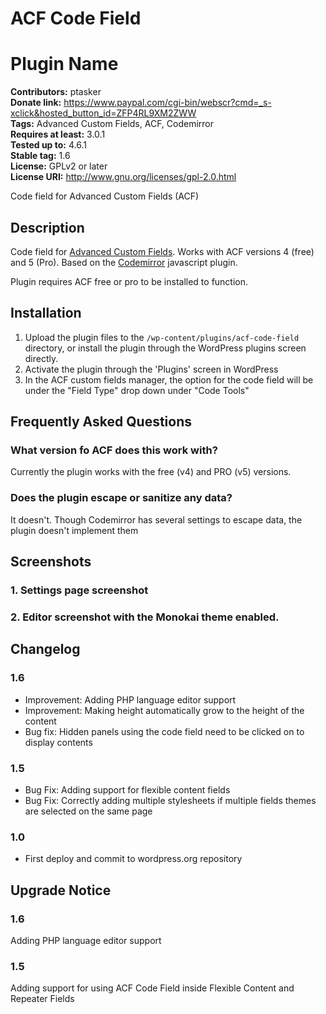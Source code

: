 # ACF Code Field 

# Plugin Name 
**Contributors:** ptasker  
**Donate link:** https://www.paypal.com/cgi-bin/webscr?cmd=_s-xclick&hosted_button_id=ZFP4RL9XM2ZWW  
**Tags:** Advanced Custom Fields, ACF, Codemirror  
**Requires at least:** 3.0.1  
**Tested up to:** 4.6.1  
**Stable tag:** 1.6  
**License:** GPLv2 or later  
**License URI:** http://www.gnu.org/licenses/gpl-2.0.html  

Code field for Advanced Custom Fields (ACF)


## Description 
Code field for [Advanced Custom Fields](https://www.advancedcustomfields.com). Works with ACF versions 4 (free) and 5 (Pro). Based on the [Codemirror](https://codemirror.net/) javascript plugin.

Plugin requires ACF free or pro to be installed to function.


## Installation 

1. Upload the plugin files to the `/wp-content/plugins/acf-code-field` directory, or install the plugin through the WordPress plugins screen directly.
2. Activate the plugin through the 'Plugins' screen in WordPress
3. In the ACF custom fields manager, the option for the code field will be under the "Field Type" drop down under "Code Tools"



## Frequently Asked Questions 


### What version fo ACF does this work with? 

Currently the plugin works with the free (v4) and PRO (v5) versions.


### Does the plugin escape or sanitize any data? 

It doesn't. Though Codemirror has several settings to escape data, the plugin doesn't implement them


## Screenshots 

### 1. Settings page screenshot

### 2. Editor screenshot with the Monokai theme enabled.

## Changelog 


### 1.6 
* Improvement: Adding PHP language editor support
* Improvement: Making height automatically grow to the height of the content
* Bug fix: Hidden panels using the code field need to be clicked on to display contents


### 1.5 
* Bug Fix: Adding support for flexible content fields
* Bug Fix: Correctly adding multiple stylesheets if multiple fields themes are selected on the same page


### 1.0 
* First deploy and commit to wordpress.org repository



## Upgrade Notice 


### 1.6 
Adding PHP language editor support


### 1.5 
Adding support for using ACF Code Field inside Flexible Content and Repeater Fields